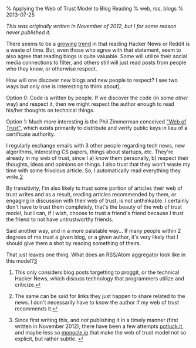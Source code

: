 % Applying the Web of Trust Model to Blog Reading
% web, rss, blogs
% 2013-07-25


_This was originally written in November of 2012, but I for some reason never
published it._

There seems to be a [growing][1] [trend][2] in that reading Hacker News or
Reddit is a waste of time. But, even those who agree with that statement, seem
to also agree that reading blogs is quite valuable. Some will utilize their
social media connections to filter, and others still will just read posts from
people who they know, or otherwise respect.

How will one discover new blogs and new people to respect? I see two ways but
only one is interesting to think about[1][3].

Option 0: Code is written by people. If we discover the code (in some _other_
way) and respect it, then we might respect the author enough to read his/her
thoughts on technical things.

Option 1: Much more interesting is the Phil Zimmerman conceived ["Web of
Trust"][4], which exists primarily to distribute and verify public keys in
lieu of a certificate authority.

I regularly exchange emails with 3 other people regarding tech news, new
algorithms, interesting CS papers, things about startups, etc. They're already
in my web of trust, since I a) know them personally, b) respect their
thoughts, ideas and opinions on things. I also trust that they won't waste my
time with some frivolous article. So, I automatically read everything they
write.[2][5]

By transitivity, I'm also likely to trust some portion of articles their web
of trust writes and as a result, reading articles recommended by them, or
engaging in discussion with their web of trust, is not unthinkable. I
certainly don't have to trust them completely, that's the beauty of the web of
trust model, but I can, if I wish, choose to trust a friend's friend because I
trust the friend to not have untrustworthy friends.

Said another way, and in a more palatable way... If many people within 2
degrees of me trust a given blog, or a given author, it's very likely that I
should give them a shot by reading something of theirs.

That just leaves one thing. What does an RSS/Atom aggregator look like in this
model?[3][6]

  1. This only considers blog posts targetting to proggit, or the technical
Hacker News, which discuss technology that programmers utilize and
criticize.[↵][7]

  2. The same can be said for links they just happen to share related to the
news. I don't necessarily have to know the author if my web of trust
recommends it.[↵][8]

  3. Since first writing this, and *not* publishing it in a timely manner
(first written in November 2012), there have been a few attempts
[potluck.it][9], and maybe less so [monocle.io][10] that make the web of trust
model not so explicit, but rather subtle. [↵][11]

   [1]: https://twitter.com/fogus/status/265117597043924994

   [2]: http://prog21.dadgum.com/155.html

   [3]: #note-interesting

   [4]: http://home.clara.net/heureka/sunrise/pgpweb.htm

   [5]: #note-share

   [6]: #note-since

   [7]: #return-important

   [8]: #return-share

   [9]: http://potluck.it

   [10]: http://monocle.io

   [11]: #return-since

